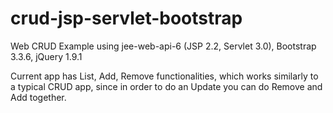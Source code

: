# crud-jsp-servlet-bootstrap
Web CRUD Example using jee-web-api-6 (JSP 2.2, Servlet 3.0), Bootstrap 3.3.6, jQuery 1.9.1

Current app has List, Add, Remove functionalities, which works similarly to a typical CRUD app, since in order to do an Update you can do Remove and Add together.
